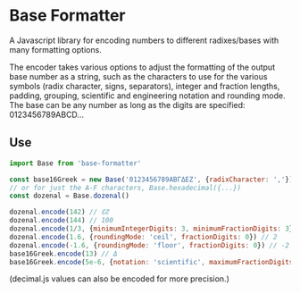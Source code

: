 # Base Formatter
A Javascript library for encoding numbers to different radixes/bases with many formatting options.

The encoder takes various options to adjust the formatting of the output base number as a string, such as the characters to use for the various symbols (radix character, signs, separators), integer and fraction lengths, padding, grouping, scientific and engineering notation and rounding mode. The base can be any number as long as the digits are specified: 0123456789ABCD...

## Use
```js
import Base from 'base-formatter'

const base16Greek = new Base('0123456789ΑΒΓΔΕΖ', {radixCharacter: ','})
// or for just the A-F characters, Base.hexadecimal({...})
const dozenal = Base.dozenal()

dozenal.encode(142) // ↋↊
dozenal.encode(144) // 100
dozenal.encode(1/3, {minimumIntegerDigits: 3, minimumFractionDigits: 3}) // 000;400
dozenal.encode(1.6, {roundingMode: 'ceil', fractionDigits: 0}) // 2
dozenal.encode(-1.6, {roundingMode: 'floor', fractionDigits: 0}) // -2
base16Greek.encode(13) // Δ
base16Greek.encode(5e-6, {notation: 'scientific', maximumFractionDigits: 3}) // 1,Β1e-5
```
(decimal.js values can also be encoded for more precision.)
